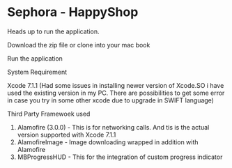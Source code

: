 # Sephora - HappyShop


Heads up to run the application. 

Download the zip file or clone into your mac book

Run the application


System Requirement 

Xcode 7.1.1 
(Had some issues in installing newer version of Xcode.SO i have used the existing version in my PC. There are possibilities to get some error in case you try in some other xcode due to upgrade in SWIFT language)

Third Party Framewoek used

  1. Alamofire (3.0.0) - This is for networking calls. And tis is the actual version supported with Xcode 7.1.1
  2. AlamofireImage - Image downloading wrapped in addition with Alamofire
  3. MBProgressHUD - This for the integration of custom progress indicator 
